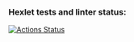 ### Hexlet tests and linter status:
[![Actions Status](https://github.com/maefimov/python-project-lvl1/workflows/hexlet-check/badge.svg)](https://github.com/maefimov/python-project-lvl1/actions)